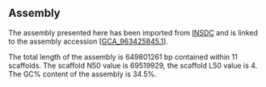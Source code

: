**Assembly**
--------

The assembly presented here has been imported from [INSDC](http://www.insdc.org) and is linked to the assembly accession [[GCA\_963425845.1](http://www.ebi.ac.uk/ena/data/view/GCA_963425845.1)].

The total length of the assembly is 649801261 bp contained within 11 scaffolds.
The scaffold N50 value is 69519929, the scaffold L50 value is 4.
The GC% content of the assembly is 34.5%.

